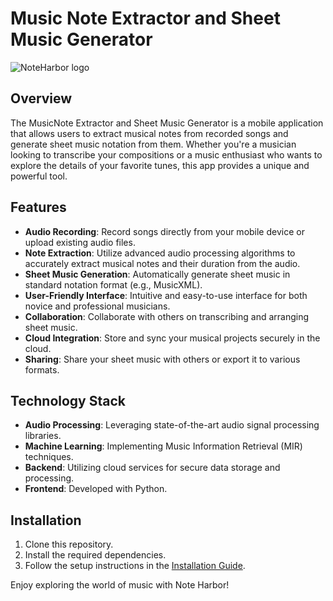 # Music Note Extractor and Sheet Music Generator


![NoteHarbor logo](https://github.com/diana-tuduran/NoteHarbor/assets/102209509/2e885742-5bcc-4017-a6bf-8e2bdbf7936d)

## Overview
The MusicNote Extractor and Sheet Music Generator is a mobile application that allows users to extract musical notes from recorded songs and generate sheet music notation from them. Whether you're a musician looking to transcribe your compositions or a music enthusiast who wants to explore the details of your favorite tunes, this app provides a unique and powerful tool.

## Features
- **Audio Recording**: Record songs directly from your mobile device or upload existing audio files.
- **Note Extraction**: Utilize advanced audio processing algorithms to accurately extract musical notes and their duration from the audio.
- **Sheet Music Generation**: Automatically generate sheet music in standard notation format (e.g., MusicXML).
- **User-Friendly Interface**: Intuitive and easy-to-use interface for both novice and professional musicians.
- **Collaboration**: Collaborate with others on transcribing and arranging sheet music.
- **Cloud Integration**: Store and sync your musical projects securely in the cloud.
- **Sharing**: Share your sheet music with others or export it to various formats.

## Technology Stack
- **Audio Processing**: Leveraging state-of-the-art audio signal processing libraries.
- **Machine Learning**: Implementing Music Information Retrieval (MIR) techniques.
- **Backend**: Utilizing cloud services for secure data storage and processing.
- **Frontend**: Developed with Python.

## Installation
1. Clone this repository.
2. Install the required dependencies.
3. Follow the setup instructions in the [Installation Guide](docs/installation.md).

Enjoy exploring the world of music with Note Harbor!
